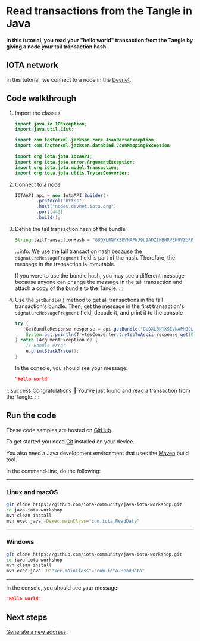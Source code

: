 # Read transactions from the Tangle in Java

**In this tutorial, you read your "hello world" transaction from the Tangle by giving a node your tail transaction hash.**

## IOTA network

In this tutorial, we connect to a node in the [Devnet](root://getting-started/1.1/networks/overview.md).

## Code walkthrough

1. Import the classes

    ```java
    import java.io.IOException;
    import java.util.List;

    import com.fasterxml.jackson.core.JsonParseException;
    import com.fasterxml.jackson.databind.JsonMappingException;

    import org.iota.jota.IotaAPI;
    import org.iota.jota.error.ArgumentException;
    import org.iota.jota.model.Transaction;
    import org.iota.jota.utils.TrytesConverter;
    ```
2. Connect to a node

    ```java
   IOTAAPI api = new IotaAPI.Builder()
            .protocol("https")
            .host("nodes.devnet.iota.org")
            .port(443)
            .build();
    ```

3. Define the tail transaction hash of the bundle 

    ```java
    String tailTransactionHash = "GUQXLBNYXSEVNAPNJ9L9ADZIHBHRVEH9VZURPUHGQEVAFCWIDKQWTKYPOFALYZNOWGRJQURNQBGFGQDM9";
    ```

    :::info:
    We use the tail transaction hash because the `signatureMessageFragment` field is part of the hash. Therefore, the message in the transaction is immutable.

    If you were to use the bundle hash, you may see a different message because anyone can change the message in the tail transaction and attach a copy of the bundle to the Tangle.
    :::

4. Use the `getBundle()` method to get all transactions in the tail transaction's bundle. Then, get the message in the first transaction's `signatureMessageFragment` field, decode it, and print it to the console

    ```java
    try { 
        GetBundleResponse response = api.getBundle("GUQXLBNYXSEVNAPNJ9L9ADZIHBHRVEH9VZURPUHGQEVAFCWIDKQWTKYPOFALYZNOWGRJQURNQBGFGQDM9");
        System.out.println(TrytesConverter.trytesToAscii(response.get(0).getSignatureFragments().substring(0,2186)));
    } catch (ArgumentException e) { 
        // Handle error
        e.printStackTrace(); 
    }
    ```

    In the console, you should see your message:

    ```json
    "Hello world"
    ```

:::success:Congratulations :tada:
You've just found and read a transaction from the Tangle.
:::

## Run the code

These code samples are hosted on [GitHub](https://github.com/iota-community/java-iota-workshop).

To get started you need [Git](https://git-scm.com/book/en/v2/Getting-Started-Installing-Git) installed on your device.

You also need a Java development environment that uses the [Maven](https://maven.apache.org/download.cgi) build tool.

In the command-line, do the following:

--------------------
### Linux and macOS
```bash
git clone https://github.com/iota-community/java-iota-workshop.git
cd java-iota-workshop
mvn clean install
mvn exec:java -Dexec.mainClass="com.iota.ReadData"
```
---
### Windows
```bash
git clone https://github.com/iota-community/java-iota-workshop.git
cd java-iota-workshop
mvn clean install
mvn exec:java -D"exec.mainClass"="com.iota.ReadData"
```
--------------------

In the console, you should see your message:

```json
"Hello world"
```

## Next steps

[Generate a new address](../java/generate-an-address.md).

